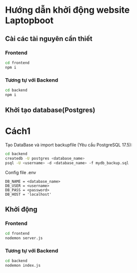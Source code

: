 # Hướng dẫn khởi động website Laptopboot
## Cài các tài nguyên cần thiết
### Frontend
```bash
cd frontend
npm i
```
### Tương tự với Backend
```bash
cd backend
npm i
```

## Khởi tạo database(Postgres)
# Cách1
Tạo DataBase và import backupfile (Yêu cầu PostgreSQL 17.5):
```bash
cd backend
createdb -U postgres <database_name>
psql -U <username> -d <database_name> -f mydb_backup.sql
```
Config file .env
```
DB_NAME = <database_name>
DB_USER = <username>
DB_PASS = <password>
DB_HOST = 'localhost'
```

## Khởi động

### Frontend
```bash
cd frontend
nodemon server.js
```
### Tương tự với Backend
```bash
cd backend
nodemon index.js

```